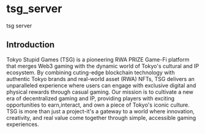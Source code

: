 # tsg_server
tsg server

## Introduction

Tokyo Stupid Games (TSG) is a pioneering RWA PRIZE Game-Fi platform that merges Web3 gaming with the dynamic world of Tokyo's cultural and IP ecosystem. By combining cuting-edge blockchain technology with authentic Tokyo brands and real-world asset (RWA) NFTs, TSG delivers an unparalleled experience where users can engage with exclusive digital and physical rewards through casual gaming. Our mission is to cultivate a new era of decentralized gaming and IP, providing players with exciting opportunities to earn,interact, and own a piece of Tokyo's iconic culture. TSG is more than just a project-it's a gateway to a world where innovation, creativity, and real value come together through simple, accessible gaming experiences.
